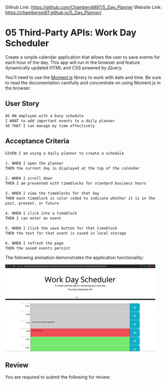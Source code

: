 Github Link: https://github.com/ChambersM97/5_Day_Planner
Website Link:  https://chambersm97.github.io/5_Day_Planner/


# 05 Third-Party APIs: Work Day Scheduler

Create a simple calendar application that allows the user to save events for each hour of the day. This app will run in the browser and feature dynamically updated HTML and CSS powered by jQuery.

You'll need to use the [Moment.js](https://momentjs.com/) library to work with date and time. Be sure to read the documentation carefully and concentrate on using Moment.js in the browser.

## User Story

```
AS AN employee with a busy schedule
I WANT to add important events to a daily planner
SO THAT I can manage my time effectively
```

## Acceptance Criteria

```
GIVEN I am using a daily planner to create a schedule

1. WHEN I open the planner
THEN the current day is displayed at the top of the calendar

2. WHEN I scroll down
THEN I am presented with timeblocks for standard business hours

3. WHEN I view the timeblocks for that day
THEN each timeblock is color coded to indicate whether it is in the past, present, or future

4. WHEN I click into a timeblock
THEN I can enter an event

5. WHEN I click the save button for that timeblock
THEN the text for that event is saved in local storage

6. WHEN I refresh the page
THEN the saved events persist
```

The following animation demonstrates the application functionality:

![day planner demo](./Assets/05-third-party-apis-homework-demo.gif)

## Review

You are required to submit the following for review:

<!-- * The URL of the deployed application.  -->

<!-- * The URL of the GitHub repository. Give the repository a unique name and include a README describing the project.

- - -
© 2019 Trilogy Education Services, a 2U, Inc. brand. All Rights Reserved. -->
